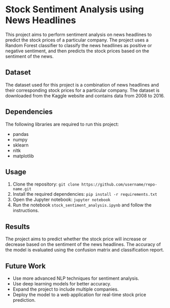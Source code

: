 # Stock Sentiment Analysis using News Headlines

This project aims to perform sentiment analysis on news headlines to predict the stock prices of a particular company. The project uses a Random Forest classifier to classify the news headlines as positive or negative sentiment, and then predicts the stock prices based on the sentiment of the news.

## Dataset

The dataset used for this project is a combination of news headlines and their corresponding stock prices for a particular company. The dataset is downloaded from the Kaggle website and contains data from 2008 to 2016. 

## Dependencies

The following libraries are required to run this project:

- pandas
- numpy
- sklearn
- nltk
- matplotlib

## Usage

1. Clone the repository: `git clone https://github.com/username/repo-name.git`
2. Install the required dependencies: `pip install -r requirements.txt`
3. Open the Jupyter notebook: `jupyter notebook`
4. Run the notebook `stock_sentiment_analysis.ipynb` and follow the instructions.

## Results

The project aims to predict whether the stock price will increase or decrease based on the sentiment of the news headlines. The accuracy of the model is evaluated using the confusion matrix and classification report. 

## Future Work

- Use more advanced NLP techniques for sentiment analysis.
- Use deep learning models for better accuracy.
- Expand the project to include multiple companies.
- Deploy the model to a web application for real-time stock price prediction.

